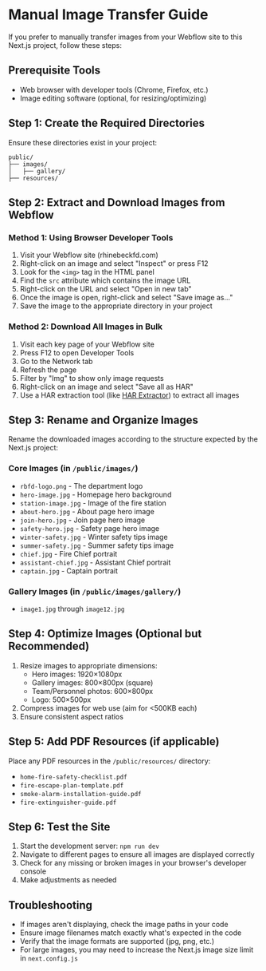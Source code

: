 # Manual Image Transfer Guide

If you prefer to manually transfer images from your Webflow site to this Next.js project, follow these steps:

## Prerequisite Tools
- Web browser with developer tools (Chrome, Firefox, etc.)
- Image editing software (optional, for resizing/optimizing)

## Step 1: Create the Required Directories
Ensure these directories exist in your project:
```
public/
├── images/
│   ├── gallery/
├── resources/
```

## Step 2: Extract and Download Images from Webflow

### Method 1: Using Browser Developer Tools
1. Visit your Webflow site (rhinebeckfd.com)
2. Right-click on an image and select "Inspect" or press F12
3. Look for the `<img>` tag in the HTML panel
4. Find the `src` attribute which contains the image URL
5. Right-click on the URL and select "Open in new tab"
6. Once the image is open, right-click and select "Save image as..."
7. Save the image to the appropriate directory in your project

### Method 2: Download All Images in Bulk
1. Visit each key page of your Webflow site
2. Press F12 to open Developer Tools
3. Go to the Network tab
4. Refresh the page
5. Filter by "Img" to show only image requests
6. Right-click on an image and select "Save all as HAR"
7. Use a HAR extraction tool (like [HAR Extractor](https://github.com/sai-prasanna/har-extractor)) to extract all images

## Step 3: Rename and Organize Images
Rename the downloaded images according to the structure expected by the Next.js project:

### Core Images (in `/public/images/`)
- `rbfd-logo.png` - The department logo
- `hero-image.jpg` - Homepage hero background
- `station-image.jpg` - Image of the fire station
- `about-hero.jpg` - About page hero image
- `join-hero.jpg` - Join page hero image
- `safety-hero.jpg` - Safety page hero image
- `winter-safety.jpg` - Winter safety tips image
- `summer-safety.jpg` - Summer safety tips image
- `chief.jpg` - Fire Chief portrait
- `assistant-chief.jpg` - Assistant Chief portrait
- `captain.jpg` - Captain portrait

### Gallery Images (in `/public/images/gallery/`)
- `image1.jpg` through `image12.jpg`

## Step 4: Optimize Images (Optional but Recommended)
1. Resize images to appropriate dimensions:
   - Hero images: 1920×1080px
   - Gallery images: 800×800px (square)
   - Team/Personnel photos: 600×800px
   - Logo: 500×500px
2. Compress images for web use (aim for <500KB each)
3. Ensure consistent aspect ratios

## Step 5: Add PDF Resources (if applicable)
Place any PDF resources in the `/public/resources/` directory:
- `home-fire-safety-checklist.pdf`
- `fire-escape-plan-template.pdf`
- `smoke-alarm-installation-guide.pdf`
- `fire-extinguisher-guide.pdf`

## Step 6: Test the Site
1. Start the development server: `npm run dev`
2. Navigate to different pages to ensure all images are displayed correctly
3. Check for any missing or broken images in your browser's developer console
4. Make adjustments as needed

## Troubleshooting
- If images aren't displaying, check the image paths in your code
- Ensure image filenames match exactly what's expected in the code
- Verify that the image formats are supported (jpg, png, etc.)
- For large images, you may need to increase the Next.js image size limit in `next.config.js` 